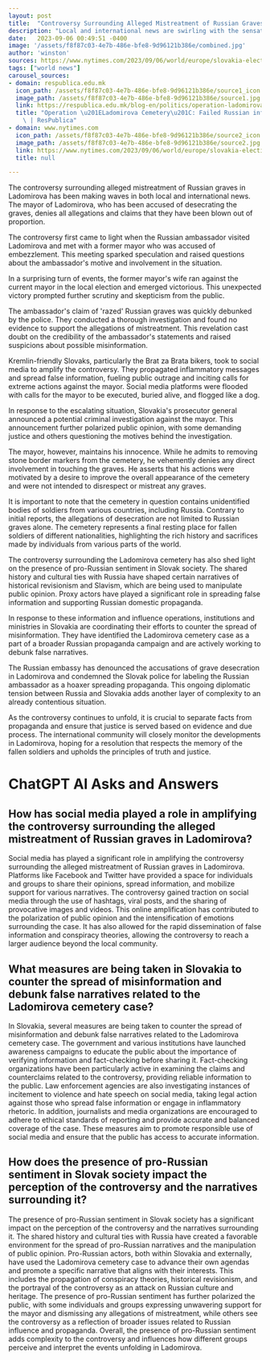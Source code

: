 ```yaml
---
layout: post
title:  "Controversy Surrounding Alleged Mistreatment of Russian Graves Unfolds in Ladomirova"
description: "Local and international news are swirling with the sensational controversy surrounding the alleged mistreatment of Russian graves in Ladomirova. As the situation escalates, social media amplification and diplomatic tensions further complicate the matter. Amidst the chaos, key players are countering misinformation and pushing for justice."
date:   2023-09-06 00:49:51 -0400
image: '/assets/f8f87c03-4e7b-486e-bfe8-9d96121b386e/combined.jpg'
author: 'winston'
sources: https://www.nytimes.com/2023/09/06/world/europe/slovakia-election-russia-ukraine.html https://respublica.edu.mk/blog-en/politics/operation-ladomirova-cemetery-failed-russian-information-cover-up/?lang=en
tags: ["world news"]
carousel_sources:
- domain: respublica.edu.mk
  icon_path: /assets/f8f87c03-4e7b-486e-bfe8-9d96121b386e/source1_icon.jpg
  image_path: /assets/f8f87c03-4e7b-486e-bfe8-9d96121b386e/source1.jpg
  link: https://respublica.edu.mk/blog-en/politics/operation-ladomirova-cemetery-failed-russian-information-cover-up/?lang=en
  title: "Operation \u201ELadomirova Cemetery\u201C: Failed Russian information cover-up\
    \ | ResPublica"
- domain: www.nytimes.com
  icon_path: /assets/f8f87c03-4e7b-486e-bfe8-9d96121b386e/source2_icon.jpg
  image_path: /assets/f8f87c03-4e7b-486e-bfe8-9d96121b386e/source2.jpg
  link: https://www.nytimes.com/2023/09/06/world/europe/slovakia-election-russia-ukraine.html
  title: null

---
```


The controversy surrounding alleged mistreatment of Russian graves in Ladomirova has been making waves in both local and international news. The mayor of Ladomirova, who has been accused of desecrating the graves, denies all allegations and claims that they have been blown out of proportion.

The controversy first came to light when the Russian ambassador visited Ladomirova and met with a former mayor who was accused of embezzlement. This meeting sparked speculation and raised questions about the ambassador's motive and involvement in the situation.

In a surprising turn of events, the former mayor's wife ran against the current mayor in the local election and emerged victorious. This unexpected victory prompted further scrutiny and skepticism from the public.

The ambassador's claim of 'razed' Russian graves was quickly debunked by the police. They conducted a thorough investigation and found no evidence to support the allegations of mistreatment. This revelation cast doubt on the credibility of the ambassador's statements and raised suspicions about possible misinformation.

Kremlin-friendly Slovaks, particularly the Brat za Brata bikers, took to social media to amplify the controversy. They propagated inflammatory messages and spread false information, fueling public outrage and inciting calls for extreme actions against the mayor. Social media platforms were flooded with calls for the mayor to be executed, buried alive, and flogged like a dog.

In response to the escalating situation, Slovakia's prosecutor general announced a potential criminal investigation against the mayor. This announcement further polarized public opinion, with some demanding justice and others questioning the motives behind the investigation.

The mayor, however, maintains his innocence. While he admits to removing stone border markers from the cemetery, he vehemently denies any direct involvement in touching the graves. He asserts that his actions were motivated by a desire to improve the overall appearance of the cemetery and were not intended to disrespect or mistreat any graves.

It is important to note that the cemetery in question contains unidentified bodies of soldiers from various countries, including Russia. Contrary to initial reports, the allegations of desecration are not limited to Russian graves alone. The cemetery represents a final resting place for fallen soldiers of different nationalities, highlighting the rich history and sacrifices made by individuals from various parts of the world.

The controversy surrounding the Ladomirova cemetery has also shed light on the presence of pro-Russian sentiment in Slovak society. The shared history and cultural ties with Russia have shaped certain narratives of historical revisionism and Slavism, which are being used to manipulate public opinion. Proxy actors have played a significant role in spreading false information and supporting Russian domestic propaganda.

In response to these information and influence operations, institutions and ministries in Slovakia are coordinating their efforts to counter the spread of misinformation. They have identified the Ladomirova cemetery case as a part of a broader Russian propaganda campaign and are actively working to debunk false narratives.

The Russian embassy has denounced the accusations of grave desecration in Ladomirova and condemned the Slovak police for labeling the Russian ambassador as a hoaxer spreading propaganda. This ongoing diplomatic tension between Russia and Slovakia adds another layer of complexity to an already contentious situation.

As the controversy continues to unfold, it is crucial to separate facts from propaganda and ensure that justice is served based on evidence and due process. The international community will closely monitor the developments in Ladomirova, hoping for a resolution that respects the memory of the fallen soldiers and upholds the principles of truth and justice.


# ChatGPT AI Asks and Answers
## How has social media played a role in amplifying the controversy surrounding the alleged mistreatment of Russian graves in Ladomirova?
Social media has played a significant role in amplifying the controversy surrounding the alleged mistreatment of Russian graves in Ladomirova. Platforms like Facebook and Twitter have provided a space for individuals and groups to share their opinions, spread information, and mobilize support for various narratives. The controversy gained traction on social media through the use of hashtags, viral posts, and the sharing of provocative images and videos. This online amplification has contributed to the polarization of public opinion and the intensification of emotions surrounding the case. It has also allowed for the rapid dissemination of false information and conspiracy theories, allowing the controversy to reach a larger audience beyond the local community.

## What measures are being taken in Slovakia to counter the spread of misinformation and debunk false narratives related to the Ladomirova cemetery case?
In Slovakia, several measures are being taken to counter the spread of misinformation and debunk false narratives related to the Ladomirova cemetery case. The government and various institutions have launched awareness campaigns to educate the public about the importance of verifying information and fact-checking before sharing it. Fact-checking organizations have been particularly active in examining the claims and counterclaims related to the controversy, providing reliable information to the public. Law enforcement agencies are also investigating instances of incitement to violence and hate speech on social media, taking legal action against those who spread false information or engage in inflammatory rhetoric. In addition, journalists and media organizations are encouraged to adhere to ethical standards of reporting and provide accurate and balanced coverage of the case. These measures aim to promote responsible use of social media and ensure that the public has access to accurate information.

## How does the presence of pro-Russian sentiment in Slovak society impact the perception of the controversy and the narratives surrounding it?
The presence of pro-Russian sentiment in Slovak society has a significant impact on the perception of the controversy and the narratives surrounding it. The shared history and cultural ties with Russia have created a favorable environment for the spread of pro-Russian narratives and the manipulation of public opinion. Pro-Russian actors, both within Slovakia and externally, have used the Ladomirova cemetery case to advance their own agendas and promote a specific narrative that aligns with their interests. This includes the propagation of conspiracy theories, historical revisionism, and the portrayal of the controversy as an attack on Russian culture and heritage. The presence of pro-Russian sentiment has further polarized the public, with some individuals and groups expressing unwavering support for the mayor and dismissing any allegations of mistreatment, while others see the controversy as a reflection of broader issues related to Russian influence and propaganda. Overall, the presence of pro-Russian sentiment adds complexity to the controversy and influences how different groups perceive and interpret the events unfolding in Ladomirova.

